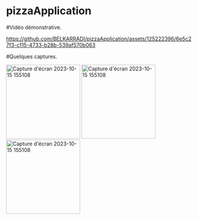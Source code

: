 # pizzaApplication
#Vidéo démonstrative. 

https://github.com/BELKARRADI/pizzaApplication/assets/125222396/6e5c27f3-c115-4733-b28b-539af570b063

#Quelques captures.

<img width="200" alt="Capture d'écran 2023-10-15 155108" src="https://github.com/BELKARRADI/pizzaApplication/assets/125222396/ba80fd1f-8867-420e-b733-7db8ce3f5d14">
<img width="200" alt="Capture d'écran 2023-10-15 155108" src="https://github.com/BELKARRADI/pizzaApplication/assets/125222396/16c1cd27-9d35-4f07-a050-9d9e59851575">
<img width="200" alt="Capture d'écran 2023-10-15 155108" src="https://github.com/BELKARRADI/pizzaApplication/assets/125222396/69e9196d-8a05-4fc3-9892-556bb44121fe">

